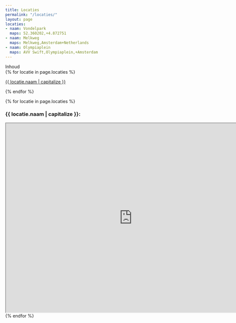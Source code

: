 ```yaml
---
title: Locaties
permalink: "/locaties/"
layout: page
locaties:
- naam: Vondelpark
  maps: 52.360202,+4.872751
- naam: Melkweg
  maps: Melkweg,Amsterdam+Netherlands
- naam: Olympiaplein
  maps: AVV Swift,Olympiaplein,+Amsterdam
---
```


<div class="inhoud">
<div class="kopje">Inhoud</div>
{% for locatie in page.locaties %}
<p><a href="#{{ locatie.naam }}">{{ locatie.naam | capitalize }}</a></p>
{% endfor %}
</div>

{% for locatie in page.locaties %}
<h3><span id="{{ locatie.naam }}">{{ locatie.naam | capitalize }}:</span></h3>
<iframe height="600px" width="800px" src="https://www.google.com/maps/embed/v1/place?key=AIzaSyBK0TuDzO86O8ZNN-f6-M9So5EE0ZXKJ5g&q={{locatie.maps}}">
</iframe>
{% endfor %}

